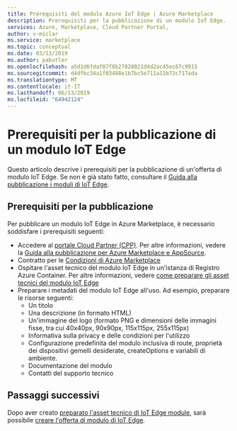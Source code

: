 ```yaml
---
title: Prerequisiti del modulo Azure IoT Edge | Azure Marketplace
description: Prerequisiti per la pubblicazione di un modulo IoT Edge.
services: Azure, Marketplace, Cloud Partner Portal,
author: v-miclar
ms.service: marketplace
ms.topic: conceptual
ms.date: 03/13/2019
ms.author: pabutler
ms.openlocfilehash: a5d1d6fdaf07f8b27820021d4d2ac45ec67c9915
ms.sourcegitcommit: d4dfbc34a1f03488e1b7bc5e711a11b72c717ada
ms.translationtype: MT
ms.contentlocale: it-IT
ms.lasthandoff: 06/13/2019
ms.locfileid: "64942124"
---
```

# <a name="iot-edge-module-publishing-prerequisites"></a>Prerequisiti per la pubblicazione di un modulo IoT Edge

Questo articolo descrive i prerequisiti per la pubblicazione di un'offerta di modulo IoT Edge.  Se non è già stato fatto, consultare il [Guida alla pubblicazione i moduli di IoT Edge](../..//iot-edge-module.md).


## <a name="publishing-prerequisites"></a>Prerequisiti per la pubblicazione

Per pubblicare un modulo IoT Edge in Azure Marketplace, è necessario soddisfare i prerequisiti seguenti:

<!-- P2: It would be great to point to the terms of use of CPP here. This can often be a blocker for big companies and these terms of use are not anonymously visible yet.-->
- Accedere al [portale Cloud Partner (CPP)](https://cloudpartner.azure.com/). Per altre informazioni, vedere la [Guida alla pubblicazione per Azure Marketplace e AppSource](https://docs.microsoft.com/azure/marketplace/marketplace-publishers-guide).
- Contratto per le [Condizioni di Azure Marketplace](https://azure.microsoft.com/support/legal/marketplace-terms/)
- Ospitare l'asset tecnico del modulo IoT Edge in un'istanza di Registro Azure Container.  Per altre informazioni, vedere [come preparare gli asset tecnici del modulo IoT Edge](./cpp-create-technical-assets.md)
- Preparare i metadati del modulo IoT Edge all'uso. Ad esempio, preparare le risorse seguenti:
    - Un titolo
    - Una descrizione (in formato HTML)
    - Un'immagine del logo (formato PNG e dimensioni delle immagini fisse, tra cui 40x40px, 90x90px, 115x115px, 255x115px)
    - Informativa sulla privacy e delle condizioni per l'utilizzo
    - Configurazione predefinita del modulo inclusiva di route, proprietà dei dispositivi gemelli desiderate, createOptions e variabili di ambiente.
    - Documentazione del modulo
    - Contatti del supporto tecnico


## <a name="next-steps"></a>Passaggi successivi

Dopo aver creato [preparato l'asset tecnico di IoT Edge module](./cpp-create-technical-assets.md), sarà possibile [creare l'offerta di modulo di IoT Edge](./cpp-create-offer.md). 
